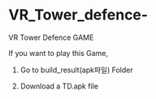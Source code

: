 # VR_Tower_defence-
VR Tower Defence GAME 

If you want to play this Game, 

1. Go to build_result(apk파일) Folder 

2. Download a TD.apk file
